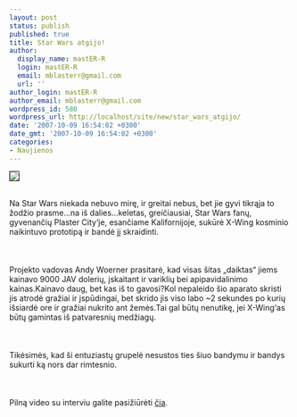 ```yaml
---
layout: post
status: publish
published: true
title: Star Wars atgijo!
author:
  display_name: mastER-R
  login: mastER-R
  email: mblasterr@gmail.com
  url: ''
author_login: mastER-R
author_email: mblasterr@gmail.com
wordpress_id: 580
wordpress_url: http://localhost/site/new/star_wars_atgijo/
date: '2007-10-09 16:54:02 +0300'
date_gmt: '2007-10-09 16:54:02 +0300'
categories:
- Naujienos
---
```

<div class="imgright"><img src="http://www.evan.org/sw/xwing1.jpg" border="1"></div>
<p><br>  Na Star Wars niekada nebuvo mirę, ir greitai nebus, bet jie gyvi tikrąja to žodžio prasme...na iš dalies...keletas, greičiausiai, Star Wars fanų, gyvenančių Plaster City‘je, esančiame Kalifornijoje, sukūrė X-Wing kosminio naikintuvo prototipą ir bandė jį skraidinti.<br />
<br><br />
<br>  Projekto vadovas Andy Woerner prasitarė, kad visas šitas „daiktas“ jiems kainavo 9000 JAV dolerių, įskaitant ir variklių bei apipavidalinimo kainas.Kainavo daug, bet kas iš to gavosi?Kol nepaleido šio aparato skristi jis atrodė gražiai ir įspūdingai, bet skrido jis viso labo ~2 sekundes po kurių išsiardė ore ir gražiai nukrito ant žemės.Tai gal būtų nenutikę, jei X-Wing‘as būtų gamintas iš patvaresnių medžiagų.<br />
<br><br />
<br>  Tikėsimės, kad ši entuziastų grupelė nesustos ties šiuo bandymu ir bandys sukurti ką nors dar rimtesnio.<br />
<br><br />
<br>  Pilną video su interviu galite pasižiūrėti <a class="ns" href="http://youtube.com/watch?v=CGvMVn38Eu8">čia</a>.<br />
<br></p>
